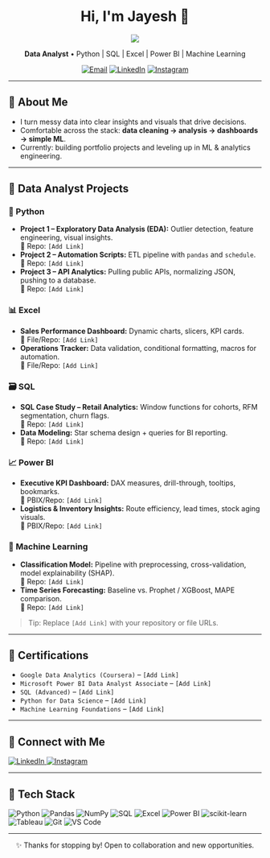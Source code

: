 <!-- Profile Header -->
<h1 align="center">Hi, I'm Jayesh 👋</h1>

<p align="center">
  <img src="https://komarev.com/ghpvc/?username=jayeshamudan&style=flat-square&color=blue" />
</p>

<p align="center">
  <b>Data Analyst</b> • Python | SQL | Excel | Power BI | Machine Learning
</p>

<p align="center">
  <a href="mailto:jayeshamudan1998@outlook.com"><img alt="Email" src="https://img.shields.io/badge/Email-Contact-informational?logo=gmail&logoColor=white"></a>
  <a href="https://www.linkedin.com/in/jayesh-amudan/" target="_blank"><img alt="LinkedIn" src="https://img.shields.io/badge/LinkedIn-Connect-blue?logo=linkedin&logoColor=white"></a>
  <a href="https://www.instagram.com/jayeshamudhan/" target="_blank"><img alt="Instagram" src="https://img.shields.io/badge/Instagram-Follow-critical?logo=instagram&logoColor=white"></a>
</p>

---

## 🧭 About Me
- I turn messy data into clear insights and visuals that drive decisions.  
- Comfortable across the stack: **data cleaning → analysis → dashboards → simple ML**.  
- Currently: building portfolio projects and leveling up in ML & analytics engineering.

---

## 📂 Data Analyst Projects

### 🐍 Python
- **Project 1 – Exploratory Data Analysis (EDA):** Outlier detection, feature engineering, visual insights.  
  🔗 Repo: `[Add Link]`
- **Project 2 – Automation Scripts:** ETL pipeline with `pandas` and `schedule`.  
  🔗 Repo: `[Add Link]`
- **Project 3 – API Analytics:** Pulling public APIs, normalizing JSON, pushing to a database.  
  🔗 Repo: `[Add Link]`

### 📊 Excel
- **Sales Performance Dashboard:** Dynamic charts, slicers, KPI cards.  
  🔗 File/Repo: `[Add Link]`
- **Operations Tracker:** Data validation, conditional formatting, macros for automation.  
  🔗 File/Repo: `[Add Link]`

### 🗃️ SQL
- **SQL Case Study – Retail Analytics:** Window functions for cohorts, RFM segmentation, churn flags.  
  🔗 Repo: `[Add Link]`
- **Data Modeling:** Star schema design + queries for BI reporting.  
  🔗 Repo: `[Add Link]`

### 📈 Power BI
- **Executive KPI Dashboard:** DAX measures, drill-through, tooltips, bookmarks.  
  🔗 PBIX/Repo: `[Add Link]`
- **Logistics & Inventory Insights:** Route efficiency, lead times, stock aging visuals.  
  🔗 PBIX/Repo: `[Add Link]`

### 🤖 Machine Learning
- **Classification Model:** Pipeline with preprocessing, cross-validation, model explainability (SHAP).  
  🔗 Repo: `[Add Link]`
- **Time Series Forecasting:** Baseline vs. Prophet / XGBoost, MAPE comparison.  
  🔗 Repo: `[Add Link]`

> Tip: Replace `[Add Link]` with your repository or file URLs.

---

## 🏅 Certifications
- `Google Data Analytics (Coursera)` – `[Add Link]`  
- `Microsoft Power BI Data Analyst Associate` – `[Add Link]`  
- `SQL (Advanced)` – `[Add Link]`  
- `Python for Data Science` – `[Add Link]`  
- `Machine Learning Foundations` – `[Add Link]`

---

## 🤝 Connect with Me

<p>
  <a href="https://www.linkedin.com/in/jayesh-amudan/" target="_blank">
    <img alt="LinkedIn" src="https://img.shields.io/badge/LinkedIn-0077B5?style=for-the-badge&logo=linkedin&logoColor=white">
  </a>
  <a href="https://www.instagram.com/jayeshamudhan/" target="_blank">
    <img alt="Instagram" src="https://img.shields.io/badge/Instagram-E4405F?style=for-the-badge&logo=instagram&logoColor=white">
  </a>
</p>

---

## 🧰 Tech Stack
![Python](https://img.shields.io/badge/Python-3776AB?logo=python&logoColor=white)
![Pandas](https://img.shields.io/badge/Pandas-150458?logo=pandas&logoColor=white)
![NumPy](https://img.shields.io/badge/NumPy-013243?logo=numpy&logoColor=white)
![SQL](https://img.shields.io/badge/SQL-336791?logo=postgresql&logoColor=white)
![Excel](https://img.shields.io/badge/Excel-217346?logo=microsoft-excel&logoColor=white)
![Power BI](https://img.shields.io/badge/Power%20BI-F2C811?logo=powerbi&logoColor=black)
![scikit-learn](https://img.shields.io/badge/scikit--learn-F7931E?logo=scikitlearn&logoColor=white)
![Tableau](https://img.shields.io/badge/Tableau-E97627?logo=tableau&logoColor=white)
![Git](https://img.shields.io/badge/Git-F05032?logo=git&logoColor=white)
![VS Code](https://img.shields.io/badge/VS%20Code-007ACC?logo=visual-studio-code&logoColor=white)

---

<!-- Optional: GitHub Stats (uncomment and replace username) -->
<!--
<p align="center">
  <img src="https://github-readme-stats.vercel.app/api?username=YOUR-GITHUB-USERNAME&show_icons=true" height="150" />
  <img src="https://github-readme-stats.vercel.app/api/top-langs/?username=YOUR-GITHUB-USERNAME&layout=compact" height="150" />
</p>
-->

<!-- Footer -->
<p align="center">✨ Thanks for stopping by! Open to collaboration and new opportunities.</p>
